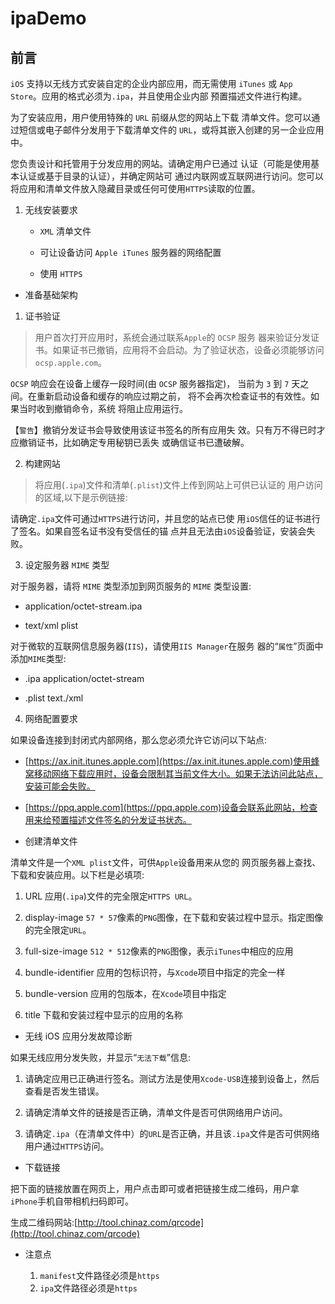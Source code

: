 # ipaDemo


## 前言

  `iOS` 支持以无线方式安装自定的企业内部应用，而无需使用 `iTunes` 或 `App Store`。应用的格式必须为`.ipa`，并且使用企业内部 预置描述文件进行构建。

   为了安装应用，用户使用特殊的 `URL` 前缀从您的网站上下载 清单文件。您可以通过短信或电子邮件分发用于下载清单文件的 `URL`，或将其嵌入创建的另一企业应用中。
    
   您负责设计和托管用于分发应用的网站。请确定用户已通过 认证（可能是使用基本认证或基于目录的认证），并确定网站可 通过内联网或互联网进行访问。您可以将应用和清单文件放入隐藏目录或任何可使用` HTTPS `读取的位置。
   
1. 无线安装要求

    - `XML` 清单文件

    - 可让设备访问 `Apple iTunes` 服务器的网络配置

    - 使用 `HTTPS`
  
* 准备基础架构

1. 证书验证
> 用户首次打开应用时，系统会通过联系`Apple`的 `OCSP` 服务 器来验证分发证书。如果证书已撤销，应用将不会启动。为了验证状态，设备必须能够访问 `ocsp.apple.com`。

   `OCSP` 响应会在设备上缓存一段时间(由 `OCSP` 服务器指定)， 当前为 `3` 到 `7` 天之间。在重新启动设备和缓存的响应过期之前， 将不会再次检查证书的有效性。如果当时收到撤销命令，系统 将阻止应用运行。
   
   【`警告`】撤销分发证书会导致使用该证书签名的所有应用失 效。只有万不得已时才应撤销证书，比如确定专用秘钥已丢失 或确信证书已遭破解。
   
2. 构建网站
   
> 将应用(`.ipa`)文件和清单(`.plist`)文件上传到网站上可供已认证的 用户访问的区域,以下是示例链接:
   
  请确定`.ipa`文件可通过`HTTPS`进行访问，并且您的站点已使 用`iOS`信任的证书进行了签名。如果自签名证书没有受信任的锚 点并且无法由`iOS`设备验证，安装会失败。
   
3. 设定服务器 `MIME` 类型
  
对于服务器，请将 `MIME` 类型添加到网页服务的 `MIME` 类型设置:
   
 * application/octet-stream.ipa
 
 * text/xml plist
   
对于微软的互联网信息服务器(`IIS`)，请使用`IIS Manager`在服务 器的“`属性`”页面中添加`MIME`类型:
   
 * .ipa application/octet-stream
 
 * .plist text./xml
   
4. 网络配置要求
  
如果设备连接到封闭式内部网络，那么您必须允许它访问以下站点:
   
 * [https://ax.init.itunes.apple.com](https://ax.init.itunes.apple.com)使用蜂窝移动网络下载应用时，设备会限制其当前文件大小。如果无法访问此站点，安装可能会失败。
   
 * [https://ppq.apple.com](https://ppq.apple.com)设备会联系此网站，检查用来给预置描述文件签名的分发证书状态。
   
* 创建清单文件
 
清单文件是一个`XML plist`文件，可供`Apple`设备用来从您的 网页服务器上查找、下载和安装应用。以下栏是必填项:
    
  1. URL 应用(`.ipa`)文件的完全限定`HTTPS URL`。
    
  2. display-image `57 * 57`像素的`PNG`图像，在下载和安装过程中显示。指定图像的完全限定`URL`。
    
  3. full-size-image `512 * 512`像素的`PNG`图像，表示`iTunes`中相应的应用
    
  4. bundle-identifier 应用的包标识符，与`Xcode`项目中指定的完全一样
    
  5. bundle-version 应用的包版本，在`Xcode`项目中指定
    
  6. title 下载和安装过程中显示的应用的名称
    
 * 无线 iOS 应用分发故障诊断
 
 如果无线应用分发失败，并显示“`无法下载`”信息:
    
  1. 请确定应用已正确进行签名。测试方法是使用`Xcode-USB`连接到设备上，然后查看是否发生错误。
    
  2. 请确定清单文件的链接是否正确，清单文件是否可供网络用户访问。
    
  3. 请确定`.ipa`（在清单文件中）的`URL`是否正确，并且该`.ipa`文件是否可供网络用户通过`HTTPS`访问。
    
* 下载链接

把下面的链接放置在网页上，用户点击即可或者把链接生成二维码，用户拿`iPhone`手机自带相机扫码即可。

生成二维码网站:[http://tool.chinaz.com/qrcode](http://tool.chinaz.com/qrcode)
    
* 注意点

  1. `manifest`文件路径必须是`https`
  2. `ipa`文件路径必须是`https`
    
